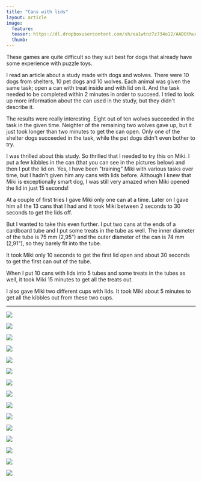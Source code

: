 ```yaml
---
title: "Cans with lids"
layout: article
image:
  feature:
  teaser: https://dl.dropboxusercontent.com/sh/ea1wtnz7z734o12/AADOthucqhfOsfNfthe6iCCMa/aktivointi/kannelliset-rasiat/DSC53153-245px.jpg
  thumb:
---
```


These games are quite difficult so they suit best for dogs that already have some experience with puzzle toys.

I read an article about a study made with dogs and wolves. There were 10 dogs from shelters, 10 pet dogs and 10 wolves. Each animal was given the same task; open a can with treat inside and with lid on it. And the task needed to be completed within 2 minutes in order to succeed. I tried to look up more information about the can used in the study, but they didn't describe it. 

The results were really interesting. Eight out of ten wolves succeeded in the task in the given time. Neighter of the remaining two wolves gave up, but it just took longer than two minutes to get the can open. Only one of the shelter dogs succeeded in the task, while the pet dogs didn't even bother to try.

I was thrilled about this study. So thrilled that I needed to try this on Miki. I put a few kibbles in the can  (that you can see in the pictures below) and then I put the lid on. Yes, I have been "training" Miki with various tasks over time, but I hadn't given him any cans with lids before. Although I knew that Miki is exceptionally smart dog, I was still very amazed when Miki opened the lid in just 15 seconds!

At a couple of first tries I gave Miki only one can at a time. Later on I gave him all the 13 cans that I had and it took Miki between 2 seconds to 30 seconds to get the lids off.

But I wanted to take this even further. I put two cans at the ends of a cardboard tube and I put some treats in the tube as well. The inner diameter of the tube is 75 mm (2,95") and the outer diameter of the can is 74 mm (2,91"), so they barely fit into the tube.

It took Miki only 10 seconds to get the first lid open and about 30 seconds to get the first can out of the tube.

When I put 10 cans with lids into 5 tubes and some treats in the tubes as well, it took Miki 15 minutes to get all the treats out.

I also gave Miki two different cups with lids. It took Miki about 5 minutes to get all the kibbles out from these two cups.

---

[![](https://dl.dropboxusercontent.com/sh/ea1wtnz7z734o12/AADb9k1oC_p1gHeqbFNWkW7La/aktivointi/kannelliset-rasiat/DSC52978-800px.jpg)](https://dl.dropboxusercontent.com/sh/ea1wtnz7z734o12/AAAjLl0frrfd6Hdx2yRoDYeda/aktivointi/kannelliset-rasiat/DSC52978.jpg)

[![](https://dl.dropboxusercontent.com/sh/ea1wtnz7z734o12/AADBzRs3XmTYT-pGdx9l-MQna/aktivointi/kannelliset-rasiat/DSC52987-800px.jpg)](https://dl.dropboxusercontent.com/sh/ea1wtnz7z734o12/AAAYVEiDMb40AVDUx1ap92mDa/aktivointi/kannelliset-rasiat/DSC52987.jpg)

[![](https://dl.dropboxusercontent.com/sh/ea1wtnz7z734o12/AAC3xUG8laBW3617WuGDGagYa/aktivointi/kannelliset-rasiat/DSC52992-800px.jpg)](https://dl.dropboxusercontent.com/sh/ea1wtnz7z734o12/AACe2pqEd0yFyTpH3_gFzvcya/aktivointi/kannelliset-rasiat/DSC52992.jpg)

[![](https://dl.dropboxusercontent.com/sh/ea1wtnz7z734o12/AADc47pJFUXD1pwKNjJMHcF2a/aktivointi/kannelliset-rasiat/DSC53077-800px.jpg)](https://dl.dropboxusercontent.com/sh/ea1wtnz7z734o12/AAC3ohA56hCu-H26pYfb3f_ga/aktivointi/kannelliset-rasiat/DSC53077.jpg)

[![](https://dl.dropboxusercontent.com/sh/ea1wtnz7z734o12/AABYvx1Z3fshVH_vCIythDPJa/aktivointi/kannelliset-rasiat/DSC53103-800px.jpg)](https://dl.dropboxusercontent.com/sh/ea1wtnz7z734o12/AAAOJcIMadnBGDtsVon6M_-na/aktivointi/kannelliset-rasiat/DSC53103.jpg)

[![](https://dl.dropboxusercontent.com/sh/ea1wtnz7z734o12/AADnyhJcSZUCHxZWEh9lEmPXa/aktivointi/kannelliset-rasiat/DSC53168-800px.jpg)](https://dl.dropboxusercontent.com/sh/ea1wtnz7z734o12/AADdUNEzQQqZf19GdepzJAQsa/aktivointi/kannelliset-rasiat/DSC53168.jpg)

[![](https://dl.dropboxusercontent.com/sh/ea1wtnz7z734o12/AAABZlnrA0mINZ3XfhZ7ZE5ua/aktivointi/kannelliset-rasiat/DSC53899_-800px.jpg)](https://dl.dropboxusercontent.com/sh/ea1wtnz7z734o12/AABd5zBzSDBwbWKNvk6C2ZVla/aktivointi/kannelliset-rasiat/DSC53899_.jpg)

[![](https://dl.dropboxusercontent.com/sh/ea1wtnz7z734o12/AADeMCi5mWc_GnW-sUPQaC3da/aktivointi/kannelliset-rasiat/DSC53941-800px.jpg)](https://dl.dropboxusercontent.com/sh/ea1wtnz7z734o12/AAA_6OdGyqxLSrPqWtK8Cgwoa/aktivointi/kannelliset-rasiat/DSC53941.jpg)

[![](https://dl.dropboxusercontent.com/sh/ea1wtnz7z734o12/AAAffleCldNVgsy_Vt3M3J4Xa/aktivointi/kannelliset-rasiat/DSC54014-800px.jpg)](https://dl.dropboxusercontent.com/sh/ea1wtnz7z734o12/AACeG47dZpyY2pzBc7CRWKMFa/aktivointi/kannelliset-rasiat/DSC54014.jpg)

[![](https://dl.dropboxusercontent.com/sh/ea1wtnz7z734o12/AAAWuzKyR5muWW3S9lQReulKa/aktivointi/kannelliset-rasiat/DSC54263-800px.jpg)](https://dl.dropboxusercontent.com/sh/ea1wtnz7z734o12/AADqxvK2m2lpHxuQuX5_nPk8a/aktivointi/kannelliset-rasiat/DSC54263.jpg)

[![](https://dl.dropboxusercontent.com/sh/ea1wtnz7z734o12/AABaSkKZ9zTaUxPRIEbDhEc9a/aktivointi/kannelliset-rasiat/DSC54287-800px.jpg)](https://dl.dropboxusercontent.com/sh/ea1wtnz7z734o12/AABEzA1itpviVMWxFYp0J8jBa/aktivointi/kannelliset-rasiat/DSC54287.jpg)

[![](https://dl.dropboxusercontent.com/sh/ea1wtnz7z734o12/AAB3I1C6U6crcrKg1hQ5qLh7a/aktivointi/kannelliset-rasiat/DSC54338-800px.jpg)](https://dl.dropboxusercontent.com/sh/ea1wtnz7z734o12/AACpBtWpXByQPem7pIxzM79ma/aktivointi/kannelliset-rasiat/DSC54338.jpg)

[![](https://dl.dropboxusercontent.com/sh/ea1wtnz7z734o12/AAAW4-zJzUlTYAqhJi7R4aDWa/aktivointi/kannelliset-rasiat/DSC54336-800px.jpg)](https://dl.dropboxusercontent.com/sh/ea1wtnz7z734o12/AADihDonfl1cIthz-DV7CMGua/aktivointi/kannelliset-rasiat/DSC54336.jpg)

[![](https://dl.dropboxusercontent.com/sh/ea1wtnz7z734o12/AAAU-XRbauBxJo6okjw2IwTna/aktivointi/kannelliset-rasiat/DSC54421-800px.jpg)](https://dl.dropboxusercontent.com/sh/ea1wtnz7z734o12/AAACRRfnuZJkdcaZ-mk2n0tqa/aktivointi/kannelliset-rasiat/DSC54421.jpg)

[![](https://dl.dropboxusercontent.com/sh/ea1wtnz7z734o12/AACzBJ72DlhketujC4z20ujpa/aktivointi/kannelliset-rasiat/DSC54403-800px.jpg)](https://dl.dropboxusercontent.com/sh/ea1wtnz7z734o12/AAAVZ7fAh_aaPALrReIwnXl8a/aktivointi/kannelliset-rasiat/DSC54403.jpg)

